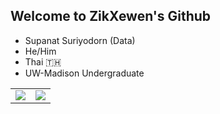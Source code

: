 ## Welcome to ZikXewen's Github

- Supanat Suriyodorn (Data)
- He/Him
- Thai :thailand:
- UW-Madison Undergraduate

<table>
    <tr>
      <td>
        <img src="https://github-readme-stats.vercel.app/api?username=ZikXewen&show_icons=true&count_private=true&theme=github_dark&count_private=true" />
      </td>
      <td>
        <img src="https://github-readme-stats.vercel.app/api/top-langs/?username=ZikXewen&hide=jupyter%20notebook&layout=compact&langs_count=10&theme=github_dark" />
      </td>
    </tr>
</table>
